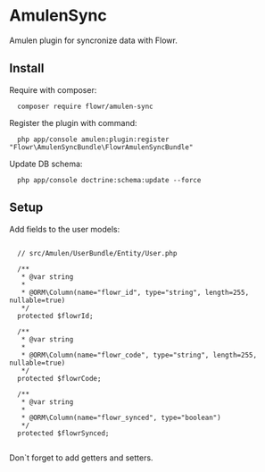 # AmulenSync
Amulen plugin for syncronize data with Flowr.


## Install

Require with composer:
```
  composer require flowr/amulen-sync
```

Register the plugin with command:
```
  php app/console amulen:plugin:register "Flowr\AmulenSyncBundle\FlowrAmulenSyncBundle"
```

Update DB schema:
```
  php app/console doctrine:schema:update --force
```

## Setup

Add fields to the user models:
```

  // src/Amulen/UserBundle/Entity/User.php

  /**
   * @var string
   *
   * @ORM\Column(name="flowr_id", type="string", length=255, nullable=true)
   */
  protected $flowrId;

  /**
   * @var string
   *
   * @ORM\Column(name="flowr_code", type="string", length=255, nullable=true)
   */
  protected $flowrCode;

  /**
   * @var string
   *
   * @ORM\Column(name="flowr_synced", type="boolean")
   */
  protected $flowrSynced;
      
```

Don`t forget to add getters and setters.


